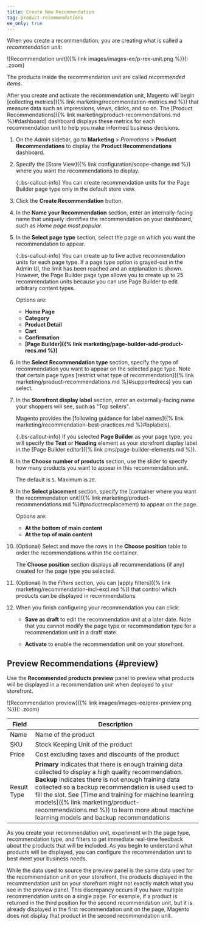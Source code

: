 ```yaml
---
title: Create New Recommendation
tag: product-recommendations
ee_only: true
---
```


When you create a recommendation, you are creating what is called a *recommendation unit*:

   ![Recommendation unit]({% link images/images-ee/p-rex-unit.png %}){: .zoom}

The products inside the recommendation unit are called *recommended items*.

After you create and activate the recommendation unit, Magento will begin [collecting metrics]({% link marketing/recommendation-metrics.md %}) that measure data such as impressions, views, clicks, and so on. The [Product Recommendations]({% link marketing/product-recommendations.md %}#dashboard) dashboard displays these metrics for each recommendation unit to help you make informed business decisions.

1. On the _Admin_ sidebar, go to **Marketing** > _Promotions_ > **Product Recommendations** to display the **Product Recommendations** dashboard.

1. Specify the [Store View]({% link configuration/scope-change.md %}) where you want the recommendations to display.

   {:.bs-callout-info}
   You can create recommendation units for the Page Builder page type only in the default store view.

1. Click the **Create Recommendation** button.

1. In the **Name your Recommendation** section, enter an internally-facing name that uniquely identifies the recommendation on your dashboard, such as *Home page most popular*.

1. In the **Select page type** section, select the page on which you want the recommendation to appear.

   {:.bs-callout-info}
   You can create up to five active recommendation units for each page type. If a page type option is grayed-out in the Admin UI, the limit has been reached and an explanation is shown. However, the Page Builder page type allows you to create up to 25 recommendation units because you can use Page Builder to edit arbitrary content types.

   Options are:
   - **Home Page**
   - **Category**
   - **Product Detail**
   - **Cart**
   - **Confirmation**
   - **[Page Builder]({% link marketing/page-builder-add-product-recs.md %})**

1. In the **Select Recommendation type** section, specify the type of recommendation you want to appear on the selected page type. Note that certain page types [restrict what type of recommendation]({% link marketing/product-recommendations.md %}#supportedrecs) you can select.

1. In the **Storefront display label** section, enter an externally-facing name your shoppers will see, such as "Top sellers".

   Magento provides the [following guidance for label names]({% link marketing/recommendation-best-practices.md %}#bplabels).

   {:.bs-callout-info}
   If you selected **Page Builder** as your page type, you will specify the **Text** or **Heading** element as your storefront display label in the [Page Builder editor]({% link cms/page-builder-elements.md %}).

1. In the **Choose number of products** section, use the slider to specify how many products you want to appear in this recommendation unit.

   The default is `5`. Maximum is `20`.

1. In the **Select placement** section, specify the [container where you want the recommendation unit]({% link marketing/product-recommendations.md %}#productrecplacement) to appear on the page.

   Options are:
   - **At the bottom of main content**
   - **At the top of main content**

1. (Optional) Select and move the rows in the **Choose position** table to order the recommendations within the container.

   The **Choose position** section displays all recommendations (if any) created for the page type you selected.

1. (Optional) In the _Filters_ section, you can [apply filters]({% link marketing/recommendation-incl-excl.md %}) that control which products can be displayed in recommendations.

1. When you finish configuring your recommendation you can click:

    - **Save as draft** to edit the recommendation unit at a later date. Note that you cannot modify the page type or recommendation type for a recommendation unit in a draft state.

    - **Activate** to enable the recommendation unit on your storefront.

## Preview Recommendations {#preview}

Use the **Recommended products preview** panel to preview what products will be displayed in a recommendation unit when deployed to your storefront.

![Recommendation preview]({% link images/images-ee/prex-preview.png %}){: .zoom}

|Field|Description|
|---|---|
|Name|Name of the product|
|SKU|Stock Keeping Unit of the product|
|Price|Cost excluding taxes and discounts of the product|
|Result Type|**Primary** indicates that there is enough training data collected to display a high quality recommendation. **Backup** indicates there is not enough training data collected so a backup recommendation is used used to fill the slot. See [Time and training for machine learning models]({% link marketing/product-recommendations.md %}) to learn more about machine learning models and backup recommendations|

As you create your recommendation unit, experiment with the page type, recommendation type, and filters to get immediate real-time feedback about the products that will be included. As you begin to understand what products will be displayed, you can configure the recommendation unit to best meet your business needs.

While the data used to source the preview panel is the same data used for the recommendation unit on your storefront, the products displayed in the recommendation unit on your storefront might not exactly match what you see in the preview panel. This discrepancy occurs if you have multiple recommendation units on a single page. For example, if a product is returned in the third position for the second recommendation unit, but it is already displayed in the first recommendation unit on the page, Magento does not display that product in the second recommendation unit.
